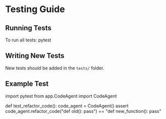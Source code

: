 # Testing Guide
## Running Tests
To run all tests:
pytest

## Writing New Tests
New tests should be added in the `tests/` folder.

## Example Test
import pytest
from app.CodeAgent import CodeAgent

def test_refactor_code():
    code_agent = CodeAgent()
    assert code_agent.refactor_code("def old(): pass") == "def new_function(): pass"
